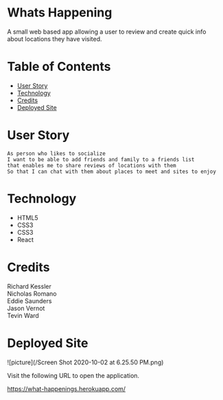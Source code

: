 # Whats Happening

A small web based app allowing a user to review and create quick info about locations they have visited.

# Table of Contents

- [User Story](#User-Story)
- [Technology](#Technology)
- [Credits](#Credits)
- [Deployed Site](#Notes)

# User Story
```
As person who likes to socialize 
I want to be able to add friends and family to a friends list
that enables me to share reviews of locations with them
So that I can chat with them about places to meet and sites to enjoy 
```

# Technology

* HTML5
* CSS3
* CSS3
* React


# Credits

Richard Kessler <br/>
Nicholas Romano <br/>
Eddie Saunders <br/>
Jason Vernot <br/>
Tevin Ward <br/>

# Deployed Site

![picture](/Screen Shot 2020-10-02 at 6.25.50 PM.png)

Visit the following URL to open the application.

https://what-happenings.herokuapp.com/

